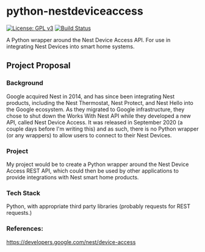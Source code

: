 # python-nestdeviceaccess

[![License: GPL v3](https://img.shields.io/badge/License-GPLv3-blue.svg)](https://www.gnu.org/licenses/gpl-3.0) [![Build Status](https://travis-ci.com/nahum365/python-nestdeviceaccess.svg?branch=master)](https://travis-ci.com/nahum365/python-nestdeviceaccess)

A Python wrapper around the Nest Device Access API. For use in integrating Nest Devices into smart home systems.

## Project Proposal

### Background

Google acquired Nest in 2014, and has since been integrating Nest products, including the Nest Thermostat, Nest Protect, and Nest Hello into the Google ecosystem. As they migrated to Google infrastructure, they chose to shut down the Works With Nest API while they developed a new API, called Nest Device Access. It was released in September 2020 (a couple days before I'm writing this) and as such, there is no Python wrapper (or any wrappers) to allow users to connect to their Nest Devices.

### Project

My project would be to create a Python wrapper around the Nest Device Access REST API, which could then be used by other applications to provide integrations with Nest smart home products.

### Tech Stack

Python, with appropriate third party libraries (probably requests for REST requests.)

### References:

https://developers.google.com/nest/device-access
